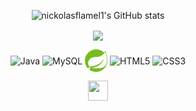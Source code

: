 <p align="center">
    <img src="https://github-readme-stats.vercel.app/api?username=nickolasflamel1&show_icons=true&hide=&count_private=true&title_color=3382ed&text_color=000000&icon_color=3382ed&bg_color=fffff&hide_border=true&border_color=000000&show_icons=true" alt="nickolasflamel1's GitHub stats">
</p>

<p align="center">
  <img align="center" height="190" src="https://github-readme-stats.anuraghazra1.vercel.app/api/top-langs/?username=nickolasflamel1&layout=compact&show_icons=true&hide=&count_private=true&title_color=3382ed&text_color=000000&icon_color=3382ed&bg_color=fffff&hide_border=true&border_color=000000&show_icons=true">
</p>

<p align="center">
<img src="https://raw.githubusercontent.com/danielcranney/readme-generator/main/public/icons/skills/java-colored.svg" width="36" height="36" alt="Java" align="center">
<img src="https://raw.githubusercontent.com/danielcranney/readme-generator/main/public/icons/skills/mysql-colored.svg" width="36" height="36" alt="MySQL" align="center">
<img src="https://github.com/devicons/devicon/blob/master/icons/spring/spring-original.svg" width="36" height="36" alt="SpringBoot" align="center">
<img src="https://raw.githubusercontent.com/danielcranney/readme-generator/main/public/icons/skills/html5-colored.svg" width="36" height="36" alt="HTML5" align="center">
<img src="https://raw.githubusercontent.com/danielcranney/readme-generator/main/public/icons/skills/css3-colored.svg" width="36" height="36" alt="CSS3" align="center">
</p>

<p align="center">
  <a href="https://www.linkedin.com/in/nickolas-flamel/" target="_blank" rel="noreferrer"><img src="https://raw.githubusercontent.com/danielcranney/readme-generator/main/public/icons/socials/linkedin.svg" width="32" height="32"></a>
</p>
